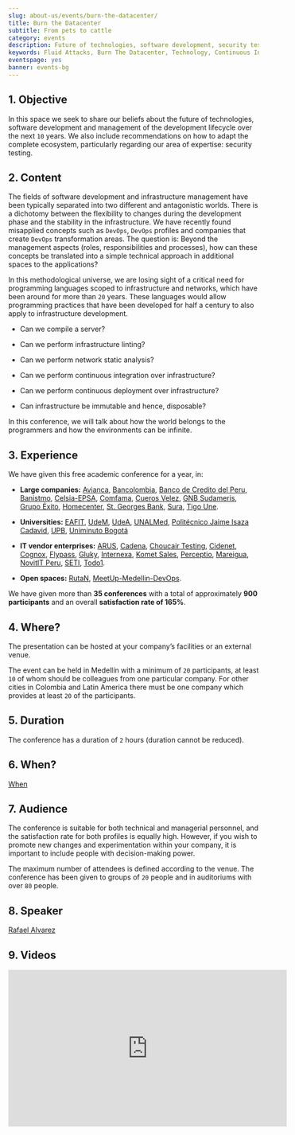 ```yaml
---
slug: about-us/events/burn-the-datacenter/
title: Burn the Datacenter
subtitle: From pets to cattle
category: events
description: Future of technologies, software development, security testing and management of development lifecycle in one talk. Find out more about it here.
keywords: Fluid Attacks, Burn The Datacenter, Technology, Continuous Integration Security Testing, Software Development, Development Lifecycle, Pentesting, Ethical Hacking
eventspage: yes
banner: events-bg
---
```


## 1\. Objective

In this space we seek to share our beliefs about the future of
technologies, software development and management of the development
lifecycle over the next `10` years. We also include recommendations on
how to adapt the complete ecosystem, particularly regarding our area of
expertise: security testing.

## 2\. Content

The fields of software development and infrastructure management have
been typically separated into two different and antagonistic worlds.
There is a dichotomy between the flexibility to changes during the
development phase and the stability in the infrastructure. We have
recently found misapplied concepts such as `DevOps`, `DevOps` profiles
and companies that create `DevOps` transformation areas. The question
is: Beyond the management aspects (roles, responsibilities and
processes), how can these concepts be translated into a simple technical
approach in additional spaces to the applications?

In this methodological universe, we are losing sight of a critical need
for programming languages scoped to infrastructure and networks, which
have been around for more than `20` years. These languages would allow
programming practices that have been developed for half a century to
also apply to infrastructure development.

- Can we compile a server?

- Can we perform infrastructure linting?

- Can we perform network static analysis?

- Can we perform continuous integration over infrastructure?

- Can we perform continuous deployment over infrastructure?

- Can infrastructure be immutable and hence, disposable?

In this conference, we will talk about how the world belongs to the
programmers and how the environments can be infinite.

## 3\. Experience

We have given this free academic conference for a year, in:

- **Large companies:** [Avianca](https://www.avianca.com/co/es/),
  [Bancolombia](https://www.grupobancolombia.com/wps/portal/personas),
  [Banco de Credito del Peru](https://www.bcp.com.bo/),
  [Banistmo](https://www.banistmo.com/),
  [Celsia-EPSA](http://www.celsia.com/),
  [Comfama](https://www.comfama.com/), [Cueros
  Velez](https://www.velez.com.co/), [GNB
  Sudameris](https://www.gnbsudameris.com.co/), [Grupo
  Éxito](https://www.grupoexito.com.co/es/),
  [Homecenter](http://www.homecenter.com.co/homecenter-co/), [St.
  Georges Bank](https://www.stgeorgesbank.com/),
  [Sura](https://www.segurossura.com.co/Paginas/default.aspx), [Tigo
  Une](https://www.tigoune.com.co/).

- **Universities:** [EAFIT](http://www.eafit.edu.co/),
  [UdeM](https://www.udem.edu.co/), [UdeA](https://www.udea.edu.co/),
  [UNALMed](https://medellin.unal.edu.co/), [Politécnico Jaime Isaza
  Cadavid](http://www.politecnicojic.edu.co/),
  [UPB](https://www.upb.edu.co/es/home), [Uniminuto
  Bogotá](http://www.uniminuto.edu/)

- **IT vendor enterprises:** [ARUS](https://www.arus.com.co/),
  [Cadena](https://www.cadena.com.co/), [Choucair
  Testing](https://www.choucairtesting.com/),
  [Cidenet](https://cidenet.com.co/),
  [Cognox](http://www.cognox.com/), [Flypass](http://flypass.com.co/),
  [Gluky](http://gluky.com/),
  [Internexa](http://www.internexa.com/Paginas/Home.aspx), [Komet
  Sales](https://www.kometsales.com/),
  [Perceptio](http://perceptio.co/),
  [Mareigua](http://www.mareigua.com/), [NovitIT
  Peru](http://novit.pe/), [SETI](https://seti.com.co/),
  [Todo1](https://www.todo1services.com/).

- **Open spaces:** [RutaN](https://www.rutanmedellin.org/es/),
  [MeetUp-Medellin-DevOps](https://www.meetup.com/es/mde-devops).

We have given more than **35 conferences** with a total of approximately
**900 participants** and an overall **satisfaction rate of 165%**.

## 4\. Where?

The presentation can be hosted at your company’s facilities or an
external venue.

The event can be held in Medellín with a minimum of `20` participants,
at least `10` of whom should be colleagues from one particular company.
For other cities in Colombia and Latin America there must be one company
which provides at least `20` of the participants.

## 5\. Duration

The conference has a duration of `2` hours (duration cannot be reduced).

## 6\. When?

[When](../#when)

## 7\. Audience

The conference is suitable for both technical and managerial personnel,
and the satisfaction rate for both profiles is equally high. However, if
you wish to promote new changes and experimentation within your company,
it is important to include people with decision-making power.

The maximum number of attendees is defined according to the venue. The
conference has been given to groups of `20` people and in auditoriums
with over `80` people.

## 8\. Speaker

[Rafael Alvarez](../../people/ralvarez/)

## 9\. Videos

<iframe
  width="560"
  height="315"
  src="https://www.youtube.com/embed/qKsz-nvgMrU"
  frameborder="0"
  allowfullscreen
>
</iframe>

